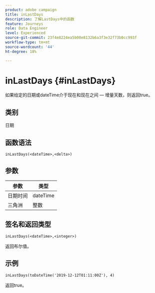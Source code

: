 ```yaml
---
product: adobe campaign
title: inLastDays
description: 了解LastDays中的函数
feature: Journeys
role: Data Engineer
level: Experienced
source-git-commit: 23f4e8224ea5b00e8132b6a3f3e32f73b0cc993f
workflow-type: tm+mt
source-wordcount: '44'
ht-degree: 18%

---
```


# inLastDays {#inLastDays}

如果给定的日期或dateTime介于现在和现在之间 — 增量天数，则返回true。

## 类别

日期

## 函数语法

`inLastDays(<dateTime>,<delta>)`

## 参数

| 参数 | 类型 |
|-----------|------------------|
| 日期时间 | dateTime |
| 三角洲 | 整数 |

## 签名和返回类型

`inLastDays(<dateTime>,<integer>)`

返回布尔值。

## 示例

`inLastDays(toDateTime('2019-12-12T01:11:00Z'), 4)`

返回true。
